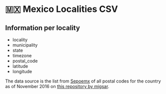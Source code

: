 # 🇲🇽 Mexico Localities CSV


## Information per locality
- locality
- municipality
- state
- timezone
- postal_code
- latitude
- longitude


The data source is the list from [Sepoemx](http://www.sepomex.gob.mx/lservicios/servicios/) of all postal codes for the country as of November 2016 on [this repository by migsar](https://github.com/migsar/mexico-postal-codes/).
